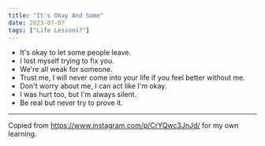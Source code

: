 ```yaml
---
title: "It's Okay And Some"
date: 2023-07-07
tags: ["Life Lessons?"]
---
```


- It's okay to let some people leave.
- I lost myself trying to fix you.
- We're all weak for someone.
- Trust me, I will never come into your life if you feel better without me.
- Don't worry about me, I can act like I'm okay.
- I was hurt too, but I'm always silent.
- Be real but never try to prove it.

---

Copied from https://www.instagram.com/p/CrYQwc3JnJd/ for my own learning.